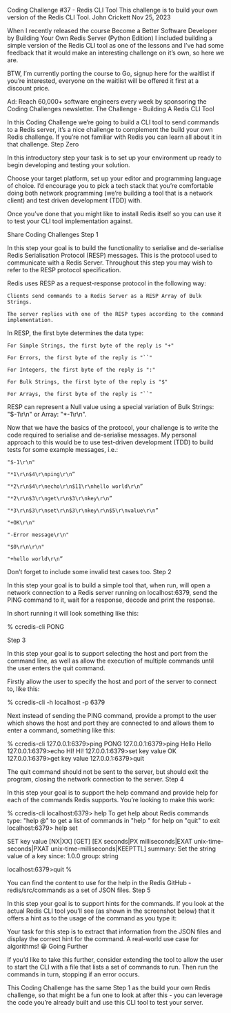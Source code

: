 Coding Challenge #37 - Redis CLI Tool
This challenge is to build your own version of the Redis CLI Tool.
John Crickett
Nov 25, 2023

When I recently released the course Become a Better Software Developer by Building Your Own Redis Server (Python Edition) I included building a simple version of the Redis CLI tool as one of the lessons and I’ve had some feedback that it would make an interesting challenge on it’s own, so here we are.

BTW, I’m currently porting the course to Go, signup here for the waitlist if you’re interested, everyone on the waitlist will be offered it first at a discount price.

Ad: Reach 60,000+ software engineers every week by sponsoring the Coding Challenges newsletter.
The Challenge - Building A Redis CLI Tool

In this Coding Challenge we’re going to build a CLI tool to send commands to a Redis server, it’s a nice challenge to complement the build your own Redis challenge. If you’re not familiar with Redis you can learn all about it in that challenge.
Step Zero

In this introductory step your task is to set up your environment up ready to begin developing and testing your solution.

Choose your target platform, set up your editor and programming language of choice. I’d encourage you to pick a tech stack that you’re comfortable doing both network programming (we’re building a tool that is a network client) and test driven development (TDD) with.

Once you’ve done that you might like to install Redis itself so you can use it to test your CLI tool implementation against.

Share Coding Challenges
Step 1

In this step your goal is to build the functionality to serialise and de-serialise Redis Serialisation Protocol (RESP) messages. This is the protocol used to communicate with a Redis Server. Throughout this step you may wish to refer to the RESP protocol specification.

Redis uses RESP as a request-response protocol in the following way:

    Clients send commands to a Redis Server as a RESP Array of Bulk Strings.

    The server replies with one of the RESP types according to the command implementation.

In RESP, the first byte determines the data type:

    For Simple Strings, the first byte of the reply is "+"

    For Errors, the first byte of the reply is "``"

    For Integers, the first byte of the reply is ":"

    For Bulk Strings, the first byte of the reply is "$"

    For Arrays, the first byte of the reply is "``"

RESP can represent a Null value using a special variation of Bulk Strings: "$-1\r\n" or Array: "*-1\r\n".

Now that we have the basics of the protocol, your challenge is to write the code required to serialise and de-serialise messages. My personal approach to this would be to use test-driven development (TDD) to build tests for some example messages, i.e.:

    "$-1\r\n"

    "*1\r\n$4\r\nping\r\n”

    "*2\r\n$4\r\necho\r\n$11\r\nhello world\r\n”

    "*2\r\n$3\r\nget\r\n$3\r\nkey\r\n”

    "*3\r\n$3\r\nset\r\n$3\r\nkey\r\n$5\r\nvalue\r\n”

    "+OK\r\n"

    "-Error message\r\n"

    "$0\r\n\r\n"

    "+hello world\r\n”

Don’t forget to include some invalid test cases too.
Step 2

In this step your goal is to build a simple tool that, when run, will open a network connection to a Redis server running on localhost:6379, send the PING command to it, wait for a response, decode and print the response.

In short running it will look something like this:

% ccredis-cli
PONG

Step 3

In this step your goal is to support selecting the host and port from the command line, as well as allow the execution of multiple commands until the user enters the quit command.

Firstly allow the user to specify the host and port of the server to connect to, like this:

% ccredis-cli -h localhost -p 6379

Next instead of sending the PING command, provide a prompt to the user which shows the host and port they are connected to and allows them to enter a command, something like this:

% ccredis-cli
127.0.0.1:6379>ping
PONG
127.0.0.1:6379>ping Hello
Hello
127.0.0.1:6379>echo HI!
HI!
127.0.0.1:6379>set key value
OK
127.0.0.1:6379>get key
value
127.0.0.1:6379>quit

The quit command should not be sent to the server, but should exit the program, closing the network connection to the server.
Step 4

In this step your goal is to support the help command and provide help for each of the commands Redis supports. You’re looking to make this work:

% ccredis-cli
localhost:6379> help
To get help about Redis commands type:
      "help @<group>" to get a list of commands in <group>
      "help <command>" for help on <command>
      "quit" to exit
localhost:6379> help set

  SET key value [NX|XX] [GET] [EX seconds|PX milliseconds|EXAT unix-time-seconds|PXAT unix-time-milliseconds|KEEPTTL]
  summary: Set the string value of a key
  since: 1.0.0
  group: string

localhost:6379>quit
% 

You can find the content to use for the help in the Redis GitHub - redis/src/commands as a set of JSON files.
Step 5

In this step your goal is to support hints for the commands. If you look at the actual Redis CLI tool you’ll see (as shown in the screenshot below) that it offers a hint as to the usage of the command as you type it:

Your task for this step is to extract that information from the JSON files and display the correct hint for the command. A real-world use case for algorithms! 😀
Going Further

If you’d like to take this further, consider extending the tool to allow the user to start the CLI with a file that lists a set of commands to run. Then run the commands in turn, stopping if an error occurs.

This Coding Challenge has the same Step 1 as the build your own Redis challenge, so that might be a fun one to look at after this - you can leverage the code you’re already built and use this CLI tool to test your server.